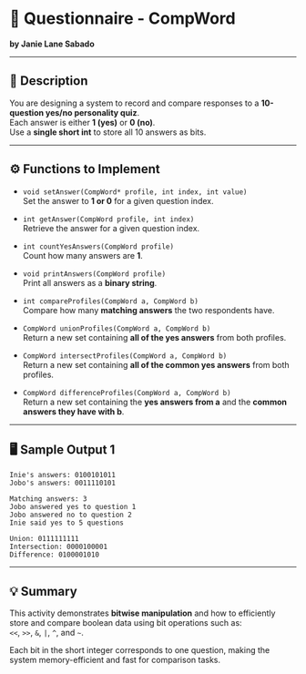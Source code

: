 # 🧠 Questionnaire - CompWord  
**by Janie Lane Sabado**

---

## 📘 Description  
You are designing a system to record and compare responses to a **10-question yes/no personality quiz**.  
Each answer is either **1 (yes)** or **0 (no)**.  
Use a **single short int** to store all 10 answers as bits.

---

## ⚙️ Functions to Implement  

- `void setAnswer(CompWord* profile, int index, int value)`  
Set the answer to **1 or 0** for a given question index.

- `int getAnswer(CompWord profile, int index)`  
Retrieve the answer for a given question index.

- `int countYesAnswers(CompWord profile)`  
Count how many answers are **1**.

- `void printAnswers(CompWord profile)`  
Print all answers as a **binary string**.

- `int compareProfiles(CompWord a, CompWord b)`  
Compare how many **matching answers** the two respondents have.

- `CompWord unionProfiles(CompWord a, CompWord b)`  
Return a new set containing **all of the yes answers** from both profiles.

- `CompWord intersectProfiles(CompWord a, CompWord b)`  
Return a new set containing **all of the common yes answers** from both profiles.

- `CompWord differenceProfiles(CompWord a, CompWord b)`  
Return a new set containing the **yes answers from a** and the **common answers they have with b**.

---

## 🖥️ Sample Output 1  

```plaintext
Inie's answers: 0100101011
Jobo's answers: 0011110101

Matching answers: 3
Jobo answered yes to question 1
Jobo answered no to question 2
Inie said yes to 5 questions

Union: 0111111111
Intersection: 0000100001
Difference: 0100001010
```

---

## 💡 Summary  
This activity demonstrates **bitwise manipulation** and how to efficiently store and compare boolean data using bit operations such as:  
`<<`, `>>`, `&`, `|`, `^`, and `~`.  

Each bit in the short integer corresponds to one question, making the system memory-efficient and fast for comparison tasks.

